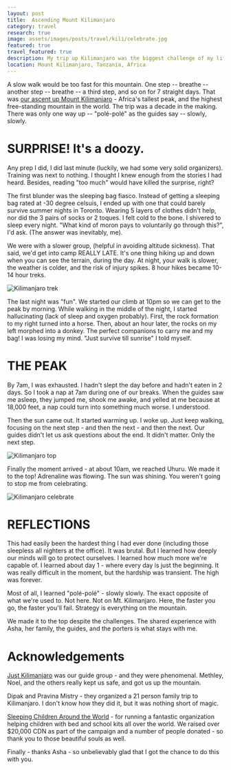 ```yaml
---
layout: post
title:  Ascending Mount Kilimanjaro
category: travel
research: true
image: assets/images/posts/travel/kili/celebrate.jpg
featured: true
travel_featured: true
description: My trip up Kilimanjaro was the biggest challenge of my life, but I'd do it agian.
location: Mount Kilimanjaro, Tanzania, Africa
---
```


A slow walk would be too fast for this mountain. One step -- breathe -- another step -- breathe -- a third step, and so on for 7 straight days. That was [our ascent up Mount Kilimanjaro](https://youtu.be/4G02RIr5wmw) - Africa's tallest peak, and the highest free-standing mountain in the world. The trip was a decade in the making. There was only one way up -- "polé-polé" as the guides say -- slowly, slowly.

# SURPRISE! It's a doozy.

Any prep I did, I did last minute (luckily, we had some very solid organizers). Training was next to nothing. I thought I knew enough from the stories I had heard. Besides, reading "too much" would have killed the surprise, right?

The first blunder was the sleeping bag fiasco. Instead of getting a sleeping bag rated at -30 degree celsuis, I ended up with one that could barely survive summer nights in Toronto. Wearing 5 layers of clothes didn't help, nor did the 3 pairs of socks or 2 toques. I felt cold to the bone. I shivered to sleep every night. "What kind of moron pays to voluntarily go through this?", I'd ask. (The answer was inevitably, me).

We were with a slower group, (helpful in avoiding altitude sickness). That said, we'd get into camp REALLY LATE. It's one thing hiking up and down when you can see the terrain, during the day. At night, your walk is slower, the weather is colder, and the risk of injury spikes. 8 hour hikes became 10-14 hour treks.

![Kilimanjaro trek]({{site.url}}/assets/images/posts/travel/kili/trek.jpg)

The last night was "fun". We started our climb at 10pm so we can get to the peak by morning. While walking in the middle of the night, I started hallucinating (lack of sleep and oxygen probably). First, the rock formation to my right turned into a horse. Then, about an hour later, the rocks on my left morphed into a donkey. The perfect companions to carry me and my bag! I was losing my mind. "Just survive till sunrise" I told myself.

# THE PEAK

By 7am, I was exhausted. I hadn't slept the day before and hadn't eaten in 2 days. So I took a nap at 7am during one of our breaks. When the guides saw me asleep, they jumped me, shook me awake, and yelled at me because at 18,000 feet, a nap could turn into something much worse. I understood.

Then the sun came out. It started warming up. I woke up. Just keep walking, focusing on the next step - and then the next - and then the next. Our guides didn't let us ask questions about the end. It didn't matter. Only the next step.

![Kilimanjaro top]({{site.url}}/assets/images/posts/travel/kili/ash_top.jpg)

Finally the moment arrived - at about 10am, we reached Uhuru. We made it to the top! Adrenaline was flowing. The sun was shining. You weren't going to stop me from celebrating.

![Kilimanjaro celebrate]({{site.url}}/assets/images/posts/travel/kili/celebrate.jpg)

# REFLECTIONS

This had easily been the hardest thing I had ever done (including those sleepless all nighters at the office). It was brutal. But I learned how deeply our minds will go to protect ourselves. I learned how much more we're capable of. I learned about day 1 - where every day is just the beginning. It was really difficult in the moment, but the hardship was transient. The high was forever.

Most of all, I learned "polé-polé" - slowly slowly. The exact opposite of what we're used to. Not here. Not on Mt. Kilimanjaro. Here, the faster you go, the faster you'll fail. Strategy is everything on the mountain.

We made it to the top despite the challenges. The shared experience with Asha, her family, the guides, and the porters is what stays with me.

# Acknowledgements

[Just Kilimanjaro](http://www.just-kilimanjaro.com) was our guide group - and they were phenomenal. Methley, Noel, and the others really kept us safe, and got us up the mountain.

Dipak and Pravina Mistry - they organized a 21 person family trip to Kilimanjaro. I don't know how they did it, but it was nothing short of magic.

[Sleeping Children Around the World](http://scaw.org) - for running a fantastic organization helping children with bed and school kits all over the world. We raised over $20,000 CDN as part of the campaign and a number of people donated - so thank you to those beautiful souls as well.

Finally - thanks Asha - so unbelievably glad that I got the chance to do this with you.
